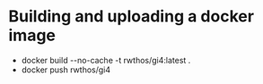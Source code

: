 # Building and uploading a docker image

- docker build --no-cache -t rwthos/gi4:latest .
- docker push rwthos/gi4
